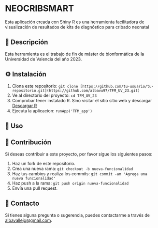 # NEOCRIBSMART
Esta aplicación creada con Shiny R es una herramienta facilitadora de visualización de resultados de kits de diagnóstico para cribado neonatal

## 📝 Descripción
Esta herramienta es el trabajo de fin de máster de bionformática de la Universidad de Valencia del año 2023.

## ⚙️ Instalación

1. Clona este repositorio: `git clone [https://github.com/tu-usuario/tu-repositorio.git](https://github.com/albavu97/TFM_UV_23.git)`
2. Ve al directorio del proyecto: `cd TFM_UV_23`
3. Comprobar tener instalado R. Sino visitar el sitio sitio web y descargar [Descargar R](https://cran.rstudio.com/)
4. Ejecuta la aplicacion: `runApp('TFM_app')`

## 🚀 Uso

## 🤝 Contribución

Si deseas contribuir a este proyecto, por favor sigue los siguientes pasos:

1. Haz un fork de este repositorio.
2. Crea una nueva rama: `git checkout -b nueva-funcionalidad`
3. Haz tus cambios y realiza los commits: `git commit -am 'Agrega una nueva funcionalidad'`
4. Haz push a la rama: `git push origin nueva-funcionalidad`
5. Envía una pull request.

## 📧 Contacto

Si tienes alguna pregunta o sugerencia, puedes contactarme a través de [albavallejo@gmail.com](albavallejo@gmail.com).


